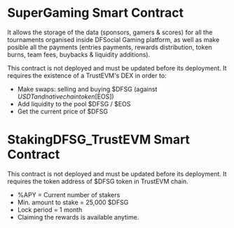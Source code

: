 # SuperGaming Smart Contract

It allows the storage of the data (sponsors, gamers & scores) for all the tournaments organised inside DFSocial Gaming platform, as well as make posible all the payments (entries payments, rewards distribution, token burns, team fees, buybacks & liquidity additions).

This contract is not deployed and must be updated before its deployment. It requires the existence of a TrustEVM's DEX in order to:
- Make swaps: selling and buying $DFSG (against $USDT and native chain token [$EOS])
- Add liquidity to the pool $DFSG / $EOS
- Get the current price of $DFSG


# StakingDFSG_TrustEVM Smart Contract

This contract is not deployed and must be updated before its deployment. It requires the token address of $DFSG token in TrustEVM chain.

- %APY = Current number of stakers
- Min. amount to stake = 25,000 $DFSG
- Lock period = 1 month
- Claiming the rewards is available anytime.
